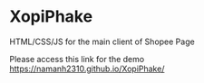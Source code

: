 # XopiPhake
HTML/CSS/JS for the main client of Shopee Page

Please access this link for the demo 
https://namanh2310.github.io/XopiPhake/
